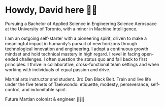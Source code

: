 # Howdy, David here 👋🌌

Pursuing a Bachelor of Applied Science in Engineering Science Aerospace at the University of Toronto, with a minor in Machine Intelligence.

I am an outgoing self-starter with a pioneering spirit, driven to make a meaningful impact in humanity’s pursuit of new horizons through technological innovation and engineering. I adopt a continuous growth mindset and hold technical mastery in high regard. I revel in facing open-ended challenges. I often question the status quo and fall back to first principles. I thrive in collaborative, cross-functional team settings and when working with individuals of equal passion and drive.

Martial arts instructor and student. 3rd Dan Black Belt. Train and live life under the five tenets of Taekwondo: etiquette, modesty, perseverance, self-control, and indomitable spirit.

Future Martian colonist & engineer 💫🚀🔧
